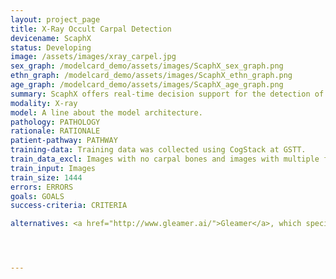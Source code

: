 ```yaml
---
layout: project_page
title: X-Ray Occult Carpal Detection
devicename: ScaphX
status: Developing
image: /assets/images/xray_carpel.jpg
sex_graph: /modelcard_demo/assets/images/ScaphX_sex_graph.png
ethn_graph: /modelcard_demo/assets/images/ScaphX_ethn_graph.png
age_graph: /modelcard_demo/assets/images/ScaphX_age_graph.png
summary: ScaphX offers real-time decision support for the detection of scaphoid fractures. The application interprets wrist x-rays to increase the accuracy and confidence of diagnosis, enabling rapid turnaround treatment with discharge or appropriate further management of these patients.
modality: X-ray
model: A line about the model architecture.
pathology: PATHOLOGY
rationale: RATIONALE
patient-pathway: PATHWAY
training-data: Training data was collected using CogStack at GSTT.
train_data_excl: Images with no carpal bones and images with multiple fused views were deleted. Images with poor quality and artefacts were noted but not eliminated from the dataset.
train_input: Images
train_size: 1444
errors: ERRORS
goals: GOALS
success-criteria: CRITERIA

alternatives: <a href="http://www.gleamer.ai/">Gleamer</a>, which specialise in trauma x-rays, has been considered for this purpose but was decided not suitable to solve this particular clinical problem. The decision was made to train an in-house algorithm instead.




---
```

